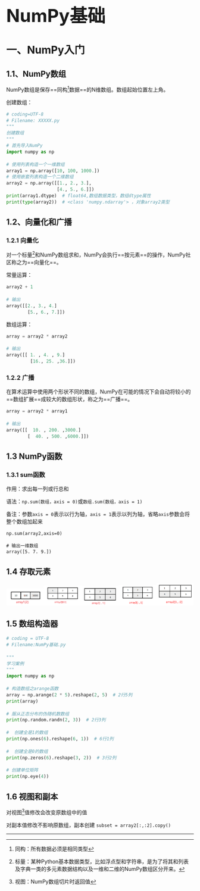 <font size=8>**NumPy基础**</font>

# 一、NumPy入门

## 1.1、NumPy数组

NumPy数组是保存==同构[^注1]数据==的N维数组。数组起始位置左上角。

创建数组：

```python
# coding=UTF-8
# Filename: XXXXX.py
"""
创建数组
"""
# 首先导入NumPy
import numpy as np

# 使用列表构造一个一维数组
array1 = np.array([10, 100, 1000.])
# 使用嵌套列表构造一个二维数组
array2 = np.array([[1., 2., 3.],
                   [4., 5., 6.]])
print(array1.dtype)  # float64,数组数据类型，数组dtype属性
print(type(array2))  # <class 'numpy.ndarray'> ，对象array2类型
```

## 1.2、向量化和广播

### 1.2.1 向量化

对一个标量[^注2]和NumPy数组求和，NumPy会执行==按元素==的操作，NumPy社区称之为==向量化==。

常量运算：

```python
array2 + 1 

# 输出
array([[2., 3., 4.]
		[5., 6., 7.]])
```

数组运算：

```python
array = array2 * array2
 
# 输出
array([[ 1. , 4. , 9.]
		 [16., 25. ,36.]])
```

### 1.2.2 广播

在算术运算中使用两个形状不同的数组，NumPy在可能的情况下会自动将较小的==数组扩展==成较大的数组形状，称之为==广播==。

```python
array = array2 * array1

# 输出
array([[  10. , 200. ,3000.]
 		[  40. , 500. ,6000.]])
```

## 1.3 NumPy函数

### 1.3.1 sum函数

作用：求出每一列或行总和

语法：`np.sum(数组，axis = 0)`或`数组.sum(数组，axis = 1)`

备注：参数`axis = 0`表示以行为轴，`axis = 1`表示以列为轴，省略`axis`参数会将整个数组加起来

```
np.sum(array2,axis=0)

# 输出一维数组
array([5. 7. 9.])
```

## 1.4 存取元素

<img src="NumPy基础.assets/image-20220514001907936.png" width =20%><img src= "NumPy基础.assets/image-20220514002040719.png" width = 20%><img src= "NumPy基础.assets/image-20220514002218753.png" width=20%><img src= "NumPy基础.assets/image-20220514002856778.png" width=20%><img src= "NumPy基础.assets/image-20220514003042945.png" width=20%>

## 1.5 数组构造器

```python
# coding = UTF-8
# Filename:NumPy基础.py

"""
学习案例
"""
import numpy as np

# 构造数组之arange函数
array = np.arange(2 * 5).reshape(2, 5)  # 2行5列
print(array)

# 服从正态分布的伪随机数数组
print(np.random.randn(2, 3))  # 2行3列

#  创建全是1的数组
print(np.ones(6).reshape(6, 1))  # 6行1列

#  创建全是0的数组
print(np.zeros(6).reshape(3, 2))  # 3行2列

# 创建单位矩阵
print(np.eye(4))
```

## 1.6 视图和副本

对视图[^注3]值修改会改变原数组中的值

对副本值修改不影响原数组，副本创建 `subset = array2[:,:2].copy()`

---

[^注1]: 同构：所有数据必须是相同类型
[^注2]: 标量：某种Python基本数据类型，比如浮点型和字符串，是为了将其和列表及字典一类的多元素数据结构以及一维和二维的NumPy数组区分开来。
[^注3]: 视图：NumPy数组切片时返回值